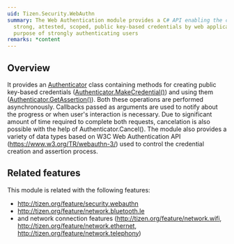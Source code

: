 ```yaml
---
uid: Tizen.Security.WebAuthn
summary: The Web Authentication module provides a C# API enabling the creation and use of
  strong, attested, scoped, public key-based credentials by web applications, for the
  purpose of strongly authenticating users
remarks: *content
---
```

## Overview
It provides an [Authenticator](xref:Tizen.Security.WebAuthn.Authenticator) class containing methods for creating public key-based credentials
([Authenticator.MakeCredential()](xref:Tizen.Security.WebAuthn.Authenticator.MakeCredential(Tizen.Security.WebAuthn.ClientData,Tizen.Security.WebAuthn.PubkeyCredCreationOptions,Tizen.Security.WebAuthn.MakeCredentialCallbacks))) and using them ([Authenticator.GetAssertion()](xref:Tizen.Security.WebAuthn.Authenticator.GetAssertion(Tizen.Security.WebAuthn.ClientData,Tizen.Security.WebAuthn.PubkeyCredRequestOptions,Tizen.Security.WebAuthn.GetAssertionCallbacks))). Both these operations are performed asynchronously. Callbacks passed as arguments are used to notify about the progress
or when user's interaction is necessary. Due to significant amount of time required to complete both
requests, cancelation is also possible with the help of Authenticator.Cancel(). The module also
provides a variety of data types based on W3C Web Authentication API (https://www.w3.org/TR/webauthn-3/) 
used to control the credential creation and assertion process.

## Related features
This module is related with the following features:
 * http://tizen.org/feature/security.webauthn
 * http://tizen.org/feature/network.bluetooth.le
 * and network connection features (http://tizen.org/feature/network.wifi, http://tizen.org/feature/network.ethernet, http://tizen.org/feature/network.telephony)

